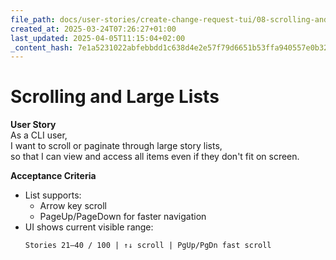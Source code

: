 ```yaml
---
file_path: docs/user-stories/create-change-request-tui/08-scrolling-and-large-lists.md
created_at: 2025-03-24T07:26:27+01:00
last_updated: 2025-04-05T11:15:04+02:00
_content_hash: 7e1a5231022abfebbdd1c638d4e2e57f79d6651b53ffa940557e0b3277b9bac5
---
```


# Scrolling and Large Lists

**User Story**  
As a CLI user,  
I want to scroll or paginate through large story lists,  
so that I can view and access all items even if they don't fit on screen.

**Acceptance Criteria**
- List supports:
  - Arrow key scroll
  - PageUp/PageDown for faster navigation
- UI shows current visible range:
	```
	Stories 21–40 / 100 | ↑↓ scroll | PgUp/PgDn fast scroll
	```